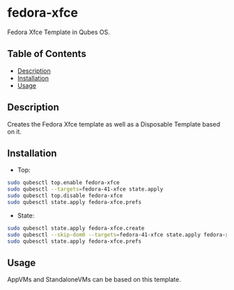 # fedora-xfce

Fedora Xfce Template in Qubes OS.

## Table of Contents

*   [Description](#description)
*   [Installation](#installation)
*   [Usage](#usage)

## Description

Creates the Fedora Xfce template as well as a Disposable Template based on it.

## Installation

*   Top:

```sh
sudo qubesctl top.enable fedora-xfce
sudo qubesctl --targets=fedora-41-xfce state.apply
sudo qubesctl top.disable fedora-xfce
sudo qubesctl state.apply fedora-xfce.prefs
```

*   State:

<!-- pkg:begin:post-install -->

```sh
sudo qubesctl state.apply fedora-xfce.create
sudo qubesctl --skip-dom0 --targets=fedora-41-xfce state.apply fedora-xfce.install
sudo qubesctl state.apply fedora-xfce.prefs
```

<!-- pkg:end:post-install -->

## Usage

AppVMs and StandaloneVMs can be based on this template.

